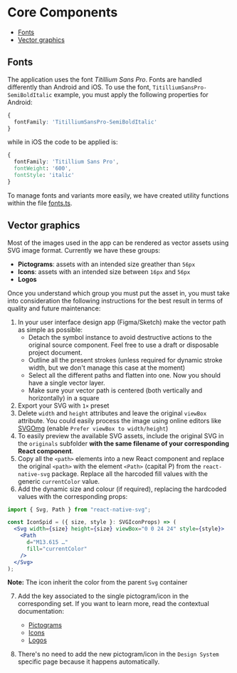 # Core Components 

- [Fonts](#fonts)
- [Vector graphics](#vector-graphics)
 
## Fonts

The application uses the font _Titillium Sans Pro_. Fonts are handled differently than Android and iOS. To use the font, `TitilliumSansPro-SemiBoldItalic` example, you must apply the following properties for Android:

```css
{
  fontFamily: 'TitilliumSansPro-SemiBoldItalic'
}
```

while in iOS the code to be applied is:

```css
{
  fontFamily: 'Titillium Sans Pro',
  fontWeight: '600',
  fontStyle: 'italic'
}
```

To manage fonts and variants more easily, we have created utility functions within the file [fonts.ts](fonts.ts).

## Vector graphics
Most of the images used in the app can be rendered as vector assets using SVG image format. Currently we have these groups:
- **Pictograms**: assets with an intended size greather than `56px`
- **Icons**: assets with an intended size between `16px` and `56px`
- **Logos**

Once you understand which group you must put the asset in, you must take into consideration the following instructions for the best result in terms of quality and future maintenance:

1. In your user interface design app (Figma/Sketch) make the vector path as simple as possible:
    * Detach the symbol instance to avoid destructive actions to the original source component. Feel free to use a draft or disposable project document.
    * Outline all the present strokes (unless required for dynamic stroke width, but we don't manage this case at the moment)
    * Select all the different paths and flatten into one. Now you should have a single vector layer.
    * Make sure your vector path is centered (both vertically and horizontally) in a square
2. Export your SVG with `1×` preset
3. Delete `width` and `height` attributes and leave the original `viewBox` attribute. You could easily process the image using online editors like [SVGOmg](https://jakearchibald.github.io/svgomg/) (enable `Prefer viewBox to width/height`)
4. To easily preview the available SVG assets, include the original SVG in the `originals` subfolder **with the same filename of your corresponding React component**.
5. Copy all the `<path>` elements into a new React component and replace the original `<path>` with the element `<Path>` (capital P) from the `react-native-svg` package. Replace all the harcoded fill values with the generic `currentColor` value.
6. Add the dynamic size and colour (if required), replacing the hardcoded values with the corresponding props:
```jsx
import { Svg, Path } from "react-native-svg";

const IconSpid = ({ size, style }: SVGIconProps) => (
  <Svg width={size} height={size} viewBox="0 0 24 24" style={style}>
    <Path
      d="M13.615 …"
      fill="currentColor"
    />
  </Svg>
);
```
**Note:** The icon inherit the color from the parent `Svg` container

7. Add the key associated to the single pictogram/icon in the corresponding set. If you want to learn more, read the contextual documentation:
    * [Pictograms](pictograms/README.md)
    * [Icons](icons/README.md)
    * [Logos](logos/README.md)

8. There's no need to add the new pictogram/icon in the `Design System` specific page because it happens automatically.